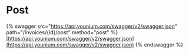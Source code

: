 # Post

{% swagger src="https://api.younium.com/swagger/v2/swagger.json" path="/Invoices/{id}/post" method="post" %}
[https://api.younium.com/swagger/v2/swagger.json](https://api.younium.com/swagger/v2/swagger.json)
{% endswagger %}
